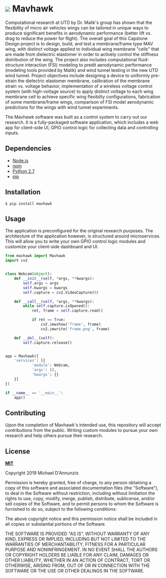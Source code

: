 # ![](icons/favicon.ico) **Mavhawk**

Computational research at UTD by Dr. Malik's group has shown that the flexibility of micro air vehicles wings can be tailored in unique ways to produce significant benefits in aerodynamic performance (better lift vs. drag to reduce the power for flight).  The overall goal of this Capstone Design project is to design, build, and test a membrane/frame type MAV wing, with distinct voltage applied to individual wing membrane "cells" that are made from dielectric elastomer in order to actively control the stiffness distribution of the wing. The project also includes computational fluid-structure interaction (FSI) modeling to predit aerodynamic performance (modeling tools provided by Malik) and wind tunnel testing in the new UTD wind tunnel. Project objectives include designing a device to uniformly pre-strain the dielectric elastomer membrane, calibration of the membrane strain vs. voltage behavior, implementation of a wireless voltage control system (with high-voltage source) to apply distinct voltage to each wing membrane cell to achieve specific wing flexibilty configurations, fabrication of some membrane/frame wings, comparison of FSI model aerodynamic predictions for the wings with wind tunnel experiments.

The Mavhawk software was built as a control system to carry out our research. It is a fully-packaged software application, which includes a web app for client-side UI, GPIO control logic for collecting data and controlling inputs. 

## **Dependencies**

* [Node.js](https://nodejs.org/en/)
* [npm](https://www.npmjs.com/get-npm)
* [Python 2.7](https://www.python.org/downloads/)
* [pip]()

## **Installation**

```shell
$ pip install mavhawk
```

## **Usage**

The application is preconfigured for the original research purposes. The architecture of the application however, is structured around microservices. This will allow you to write your own GPIO control logic modules and customize your client-side dashboard and UI.

```python
from mavhawk import Mavhawk
import cv2


class Webcam(object):
	def __init__(self, *args, **kwargs):
		self.args = args
		self.kwargs = kwargs
		self.capture = cv2.VideoCapture(0)

	def __call__(self, *args, **kwargs):
		while self.capture.isOpened():
			ret, frame = self.capture.read()

			if ret == True:
				cv2.imwshow('frame', frame)
				cv2.imwrite('frame.png', frame)

	def __del__(self):
		self.capture.release()


app = Mavhawk({
	'services': [{
			'module': Webcam,
			'args': (),
			'kwargs': {}
	}]
})

if __name__ == '__main__':
	app()

```

## **Contributing**

Upon the completion of Mavhawk's intended use, this repository will accept contributions from the public. Writing custom modules to pursue your own research and help others pursue their research.

## **License**

**[MIT](LICENSE)**

Copyright 2019 Michael D'Annunzio

Permission is hereby granted, free of charge, to any person obtaining a copy of this software and associated documentation files (the "Software"), to deal in the Software without restriction, including without limitation the rights to use, copy, modify, merge, publish, distribute, sublicense, and/or sell copies of the Software, and to permit persons to whom the Software is furnished to do so, subject to the following conditions:

The above copyright notice and this permission notice shall be included in all copies or substantial portions of the Software.

THE SOFTWARE IS PROVIDED "AS IS", WITHOUT WARRANTY OF ANY KIND, EXPRESS OR IMPLIED, INCLUDING BUT NOT LIMITED TO THE WARRANTIES OF MERCHANTABILITY, FITNESS FOR A PARTICULAR PURPOSE AND NONINFRINGEMENT. IN NO EVENT SHALL THE AUTHORS OR COPYRIGHT HOLDERS BE LIABLE FOR ANY CLAIM, DAMAGES OR OTHER LIABILITY, WHETHER IN AN ACTION OF CONTRACT, TORT OR OTHERWISE, ARISING FROM, OUT OF OR IN CONNECTION WITH THE SOFTWARE OR THE USE OR OTHER DEALINGS IN THE SOFTWARE.
